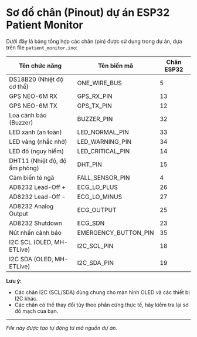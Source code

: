 # Sơ đồ chân (Pinout) dự án ESP32 Patient Monitor

Dưới đây là bảng tổng hợp các chân (pin) được sử dụng trong dự án, dựa trên file `patient_monitor.ino`:

| Tên chức năng           | Tên biến mã | Chân ESP32 |
|-------------------------|-------------|------------|
| DS18B20 (Nhiệt độ cơ thể) | ONE_WIRE_BUS | 5          |
| GPS NEO-6M RX           | GPS_RX_PIN  | 13         |
| GPS NEO-6M TX           | GPS_TX_PIN  | 12         |
| Loa cảnh báo (Buzzer)   | BUZZER_PIN  | 32         |
| LED xanh (an toàn)      | LED_NORMAL_PIN | 33      |
| LED vàng (nhắc nhở)     | LED_WARNING_PIN | 34     |
| LED đỏ (nguy hiểm)      | LED_CRITICAL_PIN | 14    |
| DHT11 (Nhiệt độ, độ ẩm phòng) | DHT_PIN | 15      |
| Cảm biến té ngã         | FALL_SENSOR_PIN | 4      |
| AD8232 Lead-Off +       | ECG_LO_PLUS | 26         |
| AD8232 Lead-Off -       | ECG_LO_MINUS | 27        |
| AD8232 Analog Output    | ECG_OUTPUT  | 25         |
| AD8232 Shutdown         | ECG_SDN     | 23         |
| Nút nhấn cảnh báo       | EMERGENCY_BUTTON_PIN | 35 |
| I2C SCL (OLED, MH-ETLive) | I2C_SCL_PIN | 18      |
| I2C SDA (OLED, MH-ETLive) | I2C_SDA_PIN | 19      |

**Lưu ý:**
- Các chân I2C (SCL/SDA) dùng chung cho màn hình OLED và các thiết bị I2C khác.
- Các chân có thể thay đổi tùy theo phần cứng thực tế, hãy kiểm tra lại sơ đồ mạch của bạn.

---

*File này được tạo tự động từ mã nguồn dự án.*
